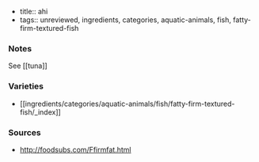 - title:: ahi
- tags:: unreviewed, ingredients, categories, aquatic-animals, fish, fatty-firm-textured-fish

### Notes
See [[tuna]]

### Varieties
* [[ingredients/categories/aquatic-animals/fish/fatty-firm-textured-fish/_index]]

### Sources
* http://foodsubs.com/Ffirmfat.html

